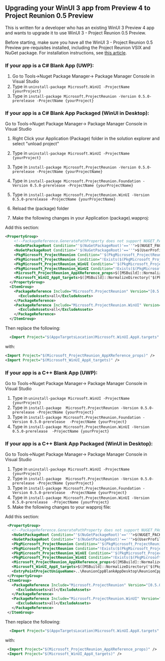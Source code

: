 ## Upgrading your WinUI 3 app from Preview 4 to Project Reunion 0.5 Preview 

This is written for a developer who has an existing WinUI 3 Preview 4 app and wants to upgrade it to use WinUI 3 - Project Reunion 0.5 Preview. 

Before starting, make sure you have all the WinUI 3 - Project Reunion 0.5 Preview pre-requisites installed, including the Project Reunion VSIX and NuGet package. For installation instructions, see [this article](https://docs.microsoft.com/en-us/windows/apps/project-reunion/#set-up-your-development-environment). 

### If your app is a C# Blank App (UWP):

1. Go to Tools->Nuget Package Manager-> Package Manager Console in Visual Studio
2. Type in ```uninstall-package Microsoft.WinUI -ProjectName {yourProject}```
3. Type in ```install-package Microsoft.ProjectReunion -Version 0.5.0-prerelease -ProjectName {yourProject}```


### If your app is a C# Blank App Packaged (WinUI in Desktop):

Go to Tools->Nuget Package Manager-> Package Manager Console in Visual Studio

  1. Right Click your Application (Package) folder in the solution explorer and select "unload project"
  2. Type in ```uninstall-package Microsoft.WinUI -ProjectName {yourProject}```
  3. Type in ```install-package Microsoft.ProjectReunion -Version 0.5.0-prerelease -ProjectName {yourProjectName}```
  4. Type in ```install-package Microsoft.ProjectReunion.Foundation -Version 0.5.0-prerelease -ProjectName {yourProjectName}```
  5. Type in ```install-package Microsoft.ProjectReunion.WinUI -Version 0.5.0-prerelease -ProjectName {yourProjectName}```
  6. Reload the (package) folder

  7. Make the following changes in your Application (package).wapproj:
  
  Add this section:
  ```xml
  <PropertyGroup>
      <!--PackageReference.GeneratePathProperty does not support NUGET_PACKAGES env var...-->
      <NuGetPackageRoot Condition="'$(NuGetPackageRoot)'==''">$(NUGET_PACKAGES)</NuGetPackageRoot>
      <NuGetPackageRoot Condition="'$(NuGetPackageRoot)'==''">$(UserProfile)\.nuget\packages</NuGetPackageRoot>
      <PkgMicrosoft_ProjectReunion Condition="'$(PkgMicrosoft_ProjectReunion)'==''">$([MSBuild]::NormalizeDirectory('$(NuGetPackageRoot)', 'Microsoft.ProjectReunion', '0.5.0-prerelease'))</PkgMicrosoft_ProjectReunion>
      <PkgMicrosoft_ProjectReunion Condition="!Exists($(PkgMicrosoft_ProjectReunion))">$(SolutionDir)packages\Microsoft.ProjectReunion.0.5.0-prerelease\</PkgMicrosoft_ProjectReunion>
      <PkgMicrosoft_ProjectReunion_WinUI Condition="'$(PkgMicrosoft_ProjectReunion_WinUI)'==''">$([MSBuild]::NormalizeDirectory('$(NuGetPackageRoot)', 'Microsoft.ProjectReunion.WinUI', '0.5.0-prerelease'))</PkgMicrosoft_ProjectReunion_WinUI>
      <PkgMicrosoft_ProjectReunion_WinUI Condition="!Exists($(PkgMicrosoft_ProjectReunion_WinUI))">$(SolutionDir)packages\Microsoft.ProjectReunion.WinUI.0.5.0-prerelease\</PkgMicrosoft_ProjectReunion_WinUI>
      <Microsoft_ProjectReunion_AppXReference_props>$([MSBuild]::NormalizeDirectory('$(PkgMicrosoft_ProjectReunion)', 'build'))Microsoft.ProjectReunion.AppXReference.props</Microsoft_ProjectReunion_AppXReference_props>
      <Microsoft_WinUI_AppX_targets>$([MSBuild]::NormalizeDirectory('$(PkgMicrosoft_ProjectReunion_WinUI)', 'build'))Microsoft.WinUI.AppX.targets</Microsoft_WinUI_AppX_targets>
    </PropertyGroup>
    <ItemGroup>
      <PackageReference Include="Microsoft.ProjectReunion" Version="[0.5.0-prerelease]" GeneratePathProperty="true">
        <ExcludeAssets>all</ExcludeAssets>
      </PackageReference>
      <PackageReference Include="Microsoft.ProjectReunion.WinUI" Version="[0.5.0-prerelease]" GeneratePathProperty="true">
        <ExcludeAssets>all</ExcludeAssets>
      </PackageReference>
    </ItemGroup>
  ```
  Then replace the following:
  ```xml
    <Import Project="$(AppxTargetsLocation)Microsoft.WinUI.AppX.targets" />
  ```
  with:
  ```xml
  <Import Project="$(Microsoft_ProjectReunion_AppXReference_props)" />
  <Import Project="$(Microsoft_WinUI_AppX_targets)" />
  ```


### If your app is a C++ Blank App (UWP):

 Go to Tools->Nuget Package Manager-> Package Manager Console in Visual Studio
 1. Type in ```uninstall-package Microsoft.WinUI -ProjectName {yourProject}```
 2. Type in ```install-package  Microsoft.ProjectReunion -Version 0.5.0-prerelease -ProjectName {yourProject}``` 
 3. Type in ```install-package Microsoft.ProjectReunion.Foundation -Version 0.5.0-prerelease  -ProjectName {yourProject}```
 4. Type in ```install-package Microsoft.ProjectReunion.WinUI -Version 0.5.0-prerelease  -ProjectName {yourProject}```

### If your app is a C++ Blank App Packaged (WinUI in Desktop):

  Go to Tools->Nuget Package Manager-> Package Manager Console in Visual Studio
 1. Type in ```uninstall-package Microsoft.WinUI -ProjectName {yourProject}```
 2. Type in ```install-package  Microsoft.ProjectReunion -Version 0.5.0-prerelease -ProjectName {yourProject}```  
 3. Type in ```install-package Microsoft.ProjectReunion.Foundation -Version 0.5.0-prerelease  -ProjectName {yourProject}```
 4. Type in ```install-package Microsoft.ProjectReunion.WinUI -Version 0.5.0-prerelease  -ProjectName {yourProject}```
5. Make the following changes to your wapproj file:
 
 Add this section:
 
 ```xml
  <PropertyGroup>
    <!--PackageReference.GeneratePathProperty does not support NUGET_PACKAGES env var...-->
    <NuGetPackageRoot Condition="'$(NuGetPackageRoot)'==''">$(NUGET_PACKAGES)</NuGetPackageRoot>
    <NuGetPackageRoot Condition="'$(NuGetPackageRoot)'==''">$(UserProfile)\.nuget\packages</NuGetPackageRoot>
    <PkgMicrosoft_ProjectReunion Condition="'$(PkgMicrosoft_ProjectReunion)'==''">$([MSBuild]::NormalizeDirectory('$(NuGetPackageRoot)', 'Microsoft.ProjectReunion', '0.5.0-prerelease'))</PkgMicrosoft_ProjectReunion>
    <PkgMicrosoft_ProjectReunion Condition="!Exists($(PkgMicrosoft_ProjectReunion))">$(SolutionDir)packages\Microsoft.ProjectReunion.0.5.0-prerelease\</PkgMicrosoft_ProjectReunion>
    <PkgMicrosoft_ProjectReunion_WinUI Condition="'$(PkgMicrosoft_ProjectReunion_WinUI)'==''">$([MSBuild]::NormalizeDirectory('$(NuGetPackageRoot)', 'Microsoft.ProjectReunion.WinUI', '0.5.0-prerelease'))</PkgMicrosoft_ProjectReunion_WinUI>
    <PkgMicrosoft_ProjectReunion_WinUI Condition="!Exists($(PkgMicrosoft_ProjectReunion_WinUI))">$(SolutionDir)packages\Microsoft.ProjectReunion.WinUI.0.5.0-prerelease\</PkgMicrosoft_ProjectReunion_WinUI>
    <Microsoft_ProjectReunion_AppXReference_props>$([MSBuild]::NormalizeDirectory('$(PkgMicrosoft_ProjectReunion)', 'build'))Microsoft.ProjectReunion.AppXReference.props</Microsoft_ProjectReunion_AppXReference_props>
    <Microsoft_WinUI_AppX_targets>$([MSBuild]::NormalizeDirectory('$(PkgMicrosoft_ProjectReunion_WinUI)', 'build'))Microsoft.WinUI.AppX.targets</Microsoft_WinUI_AppX_targets>
    <EntryPointProjectUniqueName>..\ReunionCppBlankAppDesktop\ReunionCppBlankAppDesktop.vcxproj</EntryPointProjectUniqueName>
  </PropertyGroup>
  <ItemGroup>
    <PackageReference Include="Microsoft.ProjectReunion" Version="[0.5.0-prerelease]" GeneratePathProperty="true">
      <ExcludeAssets>all</ExcludeAssets>
    </PackageReference>
    <PackageReference Include="Microsoft.ProjectReunion.WinUI" Version="[0.5.0-prerelease]" GeneratePathProperty="true">
      <ExcludeAssets>all</ExcludeAssets>
    </PackageReference>
  </ItemGroup>
```

Then replace the following:
```xml
  <Import Project="$(AppxTargetsLocation)Microsoft.WinUI.AppX.targets" />
```

with:

```xml
 <Import Project="$(Microsoft_ProjectReunion_AppXReference_props)" />
 <Import Project="$(Microsoft_WinUI_AppX_targets)" />
  ```